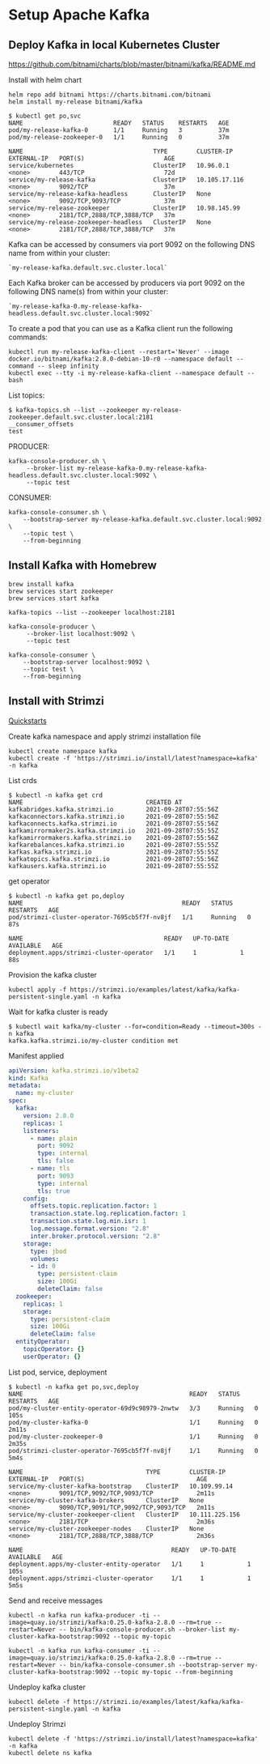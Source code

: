 # Setup Apache Kafka
## Deploy Kafka in local Kubernetes Cluster

https://github.com/bitnami/charts/blob/master/bitnami/kafka/README.md

Install with helm chart

```
helm repo add bitnami https://charts.bitnami.com/bitnami
helm install my-release bitnami/kafka
```

```
$ kubectl get po,svc
NAME                         READY   STATUS    RESTARTS   AGE
pod/my-release-kafka-0       1/1     Running   3          37m
pod/my-release-zookeeper-0   1/1     Running   0          37m

NAME                                    TYPE        CLUSTER-IP      EXTERNAL-IP   PORT(S)                      AGE
service/kubernetes                      ClusterIP   10.96.0.1       <none>        443/TCP                      72d
service/my-release-kafka                ClusterIP   10.105.17.116   <none>        9092/TCP                     37m
service/my-release-kafka-headless       ClusterIP   None            <none>        9092/TCP,9093/TCP            37m
service/my-release-zookeeper            ClusterIP   10.98.145.99    <none>        2181/TCP,2888/TCP,3888/TCP   37m
service/my-release-zookeeper-headless   ClusterIP   None            <none>        2181/TCP,2888/TCP,3888/TCP   37m
```

Kafka can be accessed by consumers via port 9092 on the following DNS name from within your cluster:

    `my-release-kafka.default.svc.cluster.local`

Each Kafka broker can be accessed by producers via port 9092 on the following DNS name(s) from within your cluster:

    `my-release-kafka-0.my-release-kafka-headless.default.svc.cluster.local:9092`

To create a pod that you can use as a Kafka client run the following commands:

```
kubectl run my-release-kafka-client --restart='Never' --image docker.io/bitnami/kafka:2.8.0-debian-10-r0 --namespace default --command -- sleep infinity
kubectl exec --tty -i my-release-kafka-client --namespace default -- bash
```

List topics:

```
$ kafka-topics.sh --list --zookeeper my-release-zookeeper.default.svc.cluster.local:2181
__consumer_offsets
test
```

PRODUCER:

```
kafka-console-producer.sh \
     --broker-list my-release-kafka-0.my-release-kafka-headless.default.svc.cluster.local:9092 \
     --topic test
```

CONSUMER:
```
kafka-console-consumer.sh \
    --bootstrap-server my-release-kafka.default.svc.cluster.local:9092 \
    --topic test \
    --from-beginning
```

## Install Kafka with Homebrew

```
brew install kafka
brew services start zookeeper
brew services start kafka

kafka-topics --list --zookeeper localhost:2181

kafka-console-producer \
     --broker-list localhost:9092 \
     --topic test

kafka-console-consumer \
    --bootstrap-server localhost:9092 \
    --topic test \
    --from-beginning
```

## Install with Strimzi

[Quickstarts](https://strimzi.io/quickstarts/)

Create kafka namespace and apply strimzi installation file
```
kubectl create namespace kafka
kubectl create -f 'https://strimzi.io/install/latest?namespace=kafka' -n kafka
```

List crds
```
$ kubectl -n kafka get crd
NAME                                  CREATED AT
kafkabridges.kafka.strimzi.io         2021-09-28T07:55:56Z
kafkaconnectors.kafka.strimzi.io      2021-09-28T07:55:56Z
kafkaconnects.kafka.strimzi.io        2021-09-28T07:55:56Z
kafkamirrormaker2s.kafka.strimzi.io   2021-09-28T07:55:55Z
kafkamirrormakers.kafka.strimzi.io    2021-09-28T07:55:56Z
kafkarebalances.kafka.strimzi.io      2021-09-28T07:55:55Z
kafkas.kafka.strimzi.io               2021-09-28T07:55:55Z
kafkatopics.kafka.strimzi.io          2021-09-28T07:55:56Z
kafkausers.kafka.strimzi.io           2021-09-28T07:55:55Z
```

get operator

```
$ kubectl -n kafka get po,deploy
NAME                                            READY   STATUS    RESTARTS   AGE
pod/strimzi-cluster-operator-7695cb5f7f-nv8jf   1/1     Running   0          87s

NAME                                       READY   UP-TO-DATE   AVAILABLE   AGE
deployment.apps/strimzi-cluster-operator   1/1     1            1           88s
```

Provision the kafka cluster
```
kubectl apply -f https://strimzi.io/examples/latest/kafka/kafka-persistent-single.yaml -n kafka
```

Wait for kafka cluster is ready
```
$ kubectl wait kafka/my-cluster --for=condition=Ready --timeout=300s -n kafka
kafka.kafka.strimzi.io/my-cluster condition met
```

Manifest applied
```yaml
apiVersion: kafka.strimzi.io/v1beta2
kind: Kafka
metadata:
  name: my-cluster
spec:
  kafka:
    version: 2.8.0
    replicas: 1
    listeners:
      - name: plain
        port: 9092
        type: internal
        tls: false
      - name: tls
        port: 9093
        type: internal
        tls: true
    config:
      offsets.topic.replication.factor: 1
      transaction.state.log.replication.factor: 1
      transaction.state.log.min.isr: 1
      log.message.format.version: "2.8"
      inter.broker.protocol.version: "2.8"
    storage:
      type: jbod
      volumes:
      - id: 0
        type: persistent-claim
        size: 100Gi
        deleteClaim: false
  zookeeper:
    replicas: 1
    storage:
      type: persistent-claim
      size: 100Gi
      deleteClaim: false
  entityOperator:
    topicOperator: {}
    userOperator: {}
```

List pod, service, deployment
```
$ kubectl -n kafka get po,svc,deploy
NAME                                              READY   STATUS    RESTARTS   AGE
pod/my-cluster-entity-operator-69d9c98979-2nwtw   3/3     Running   0          105s
pod/my-cluster-kafka-0                            1/1     Running   0          2m11s
pod/my-cluster-zookeeper-0                        1/1     Running   0          2m35s
pod/strimzi-cluster-operator-7695cb5f7f-nv8jf     1/1     Running   0          5m4s

NAME                                  TYPE        CLUSTER-IP       EXTERNAL-IP   PORT(S)                               AGE
service/my-cluster-kafka-bootstrap    ClusterIP   10.109.99.14     <none>        9091/TCP,9092/TCP,9093/TCP            2m11s
service/my-cluster-kafka-brokers      ClusterIP   None             <none>        9090/TCP,9091/TCP,9092/TCP,9093/TCP   2m11s
service/my-cluster-zookeeper-client   ClusterIP   10.111.225.156   <none>        2181/TCP                              2m36s
service/my-cluster-zookeeper-nodes    ClusterIP   None             <none>        2181/TCP,2888/TCP,3888/TCP            2m36s

NAME                                         READY   UP-TO-DATE   AVAILABLE   AGE
deployment.apps/my-cluster-entity-operator   1/1     1            1           105s
deployment.apps/strimzi-cluster-operator     1/1     1            1           5m5s
```

Send and receive messages
```
kubectl -n kafka run kafka-producer -ti --image=quay.io/strimzi/kafka:0.25.0-kafka-2.8.0 --rm=true --restart=Never -- bin/kafka-console-producer.sh --broker-list my-cluster-kafka-bootstrap:9092 --topic my-topic

kubectl -n kafka run kafka-consumer -ti --image=quay.io/strimzi/kafka:0.25.0-kafka-2.8.0 --rm=true --restart=Never -- bin/kafka-console-consumer.sh --bootstrap-server my-cluster-kafka-bootstrap:9092 --topic my-topic --from-beginning
```

Undeploy kafka cluster

```
kubectl delete -f https://strimzi.io/examples/latest/kafka/kafka-persistent-single.yaml -n kafka
```

Undeploy Strimzi

```
kubectl delete -f 'https://strimzi.io/install/latest?namespace=kafka' -n kafka
kubectl delete ns kafka
```
